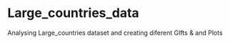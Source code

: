 # Large_countries_data
Analysing Large_countries  dataset and creating diferent GIfts &amp; and Plots
